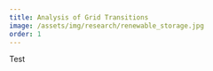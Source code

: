 ```yaml
---
title: Analysis of Grid Transitions
image: /assets/img/research/renewable_storage.jpg
order: 1
---
```


Test
